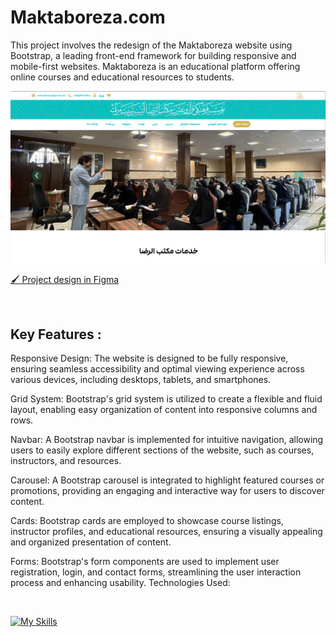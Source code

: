 # Maktaboreza.com
This project involves the redesign of the Maktaboreza website using Bootstrap, a leading front-end framework for building responsive and mobile-first websites. Maktaboreza is an educational platform offering online courses and educational resources to students.
<br/>

<img src="https://github.com/developersaeid/Maktaboreza/blob/main/Screenshot%202025-01-08%20114248.png?raw=true"/>

<a href="https://www.figma.com/design/20stC5kjFQVqSjbeYurjyW/Maktaboreza.com?node-id=0-1&t=eIdEOvRmytoriuzO-1">🖌️ Project design in Figma </a>

<br/>

## Key Features :

Responsive Design: The website is designed to be fully responsive, ensuring seamless accessibility and optimal viewing experience across various devices, including desktops, tablets, and smartphones.

Grid System: Bootstrap's grid system is utilized to create a flexible and fluid layout, enabling easy organization of content into responsive columns and rows.

Navbar: A Bootstrap navbar is implemented for intuitive navigation, allowing users to easily explore different sections of the website, such as courses, instructors, and resources.

Carousel: A Bootstrap carousel is integrated to highlight featured courses or promotions, providing an engaging and interactive way for users to discover content.

Cards: Bootstrap cards are employed to showcase course listings, instructor profiles, and educational resources, ensuring a visually appealing and organized presentation of content.

Forms: Bootstrap's form components are used to implement user registration, login, and contact forms, streamlining the user interaction process and enhancing usability.
Technologies Used:

<br/>

[![My Skills](https://skillicons.dev/icons?i=html,css,js,bootstrap)](https://skillicons.dev)


